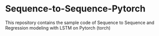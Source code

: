 # Sequence-to-Sequence-Pytorch
This repository contains the sample code of Sequence to Sequence and Regression modeling with LSTM on Pytorch (torch)
